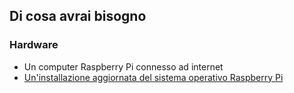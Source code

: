 ## Di cosa avrai bisogno

### Hardware

- Un computer Raspberry Pi connesso ad internet
- [Un'installazione aggiornata del sistema operativo Raspberry Pi](https://www.raspberrypi.org/downloads/)
